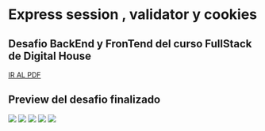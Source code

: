 # Express session , validator y cookies
## Desafio BackEnd y FronTend del curso FullStack de Digital House

<a href="https://github.com/XmauricioX/EXPRESS_SESSION_AND_COOKIES/blob/main/DESAFIO/M05C08%20-%20Ejercitaci%C3%B3n%20-.pdf">IR AL PDF<a>


## Preview del desafio finalizado

<img src="https://github.com/XmauricioX/EXPRESS_SESSION_AND_COOKIES/blob/main/public/images/preview1.PNG">
<img src="https://github.com/XmauricioX/EXPRESS_SESSION_AND_COOKIES/blob/main/public/images/preview2.PNG">
<img src="https://github.com/XmauricioX/EXPRESS_SESSION_AND_COOKIES/blob/main/public/images/preview3.PNG">
<img src="https://github.com/XmauricioX/EXPRESS_SESSION_AND_COOKIES/blob/main/public/images/preview4.PNG">
<img src="https://github.com/XmauricioX/EXPRESS_SESSION_AND_COOKIES/blob/main/public/images/preview5.PNG">
